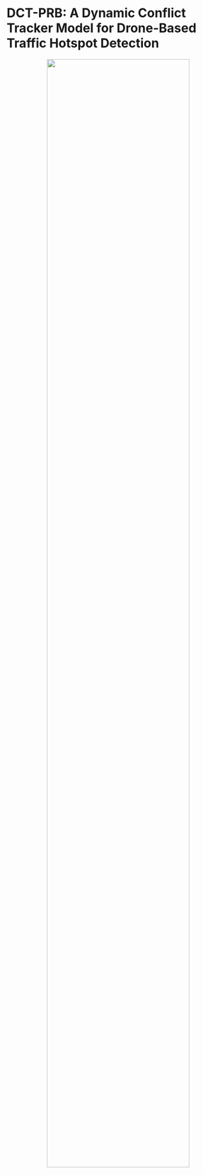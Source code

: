 # DCT-PRB: A Dynamic Conflict Tracker Model for Drone-Based Traffic Hotspot Detection

<div align="center">
    <a href="./">
        <img src="sws_fig" width="80%"/>
    </a>
</div>
